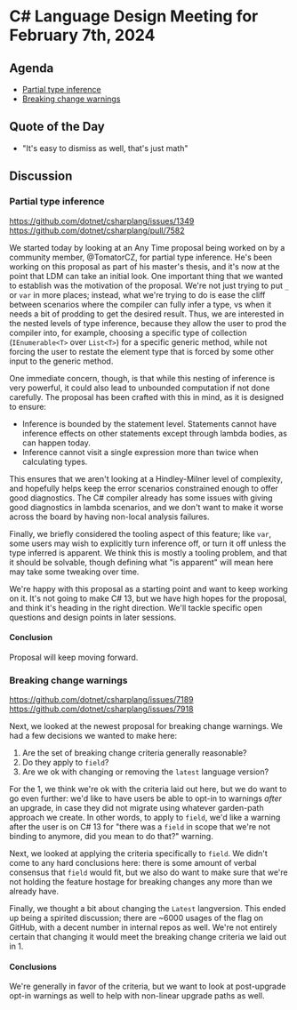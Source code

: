 # C# Language Design Meeting for February 7th, 2024

## Agenda

- [Partial type inference](#partial-type-inference)
- [Breaking change warnings](#breaking-change-warnings)

## Quote of the Day

- "It's easy to dismiss as well, that's just math"

## Discussion

### Partial type inference

https://github.com/dotnet/csharplang/issues/1349  
https://github.com/dotnet/csharplang/pull/7582

We started today by looking at an Any Time proposal being worked on by a community member, @TomatorCZ, for partial type inference. He's been working on this proposal as
part of his master's thesis, and it's now at the point that LDM can take an initial look. One important thing that we wanted to establish was the motivation of the proposal.
We're not just trying to put `_` or `var` in more places; instead, what we're trying to do is ease the cliff between scenarios where the compiler can fully infer a type, vs
when it needs a bit of prodding to get the desired result. Thus, we are interested in the nested levels of type inference, because they allow the user to prod the compiler
into, for example, choosing a specific type of collection (`IEnumerable<T>` over `List<T>`) for a specific generic method, while not forcing the user to restate the element
type that is forced by some other input to the generic method.

One immediate concern, though, is that while this nesting of inference is very powerful, it could also lead to unbounded computation if not done carefully. The proposal has
been crafted with this in mind, as it is designed to ensure:

* Inference is bounded by the statement level. Statements cannot have inference effects on other statements except through lambda bodies, as can happen today.
* Inference cannot visit a single expression more than twice when calculating types.

This ensures that we aren't looking at a Hindley-Milner level of complexity, and hopefully helps keep the error scenarios constrained enough to offer good diagnostics. The
C# compiler already has some issues with giving good diagnostics in lambda scenarios, and we don't want to make it worse across the board by having non-local analysis failures.

Finally, we briefly considered the tooling aspect of this feature; like `var`, some users may wish to explicitly turn inference off, or turn it off unless the type inferred
is apparent. We think this is mostly a tooling problem, and that it should be solvable, though defining what "is apparent" will mean here may take some tweaking over time.

We're happy with this proposal as a starting point and want to keep working on it. It's not going to make C# 13, but we have high hopes for the proposal, and think it's heading
in the right direction. We'll tackle specific open questions and design points in later sessions.

#### Conclusion

Proposal will keep moving forward.

### Breaking change warnings

https://github.com/dotnet/csharplang/issues/7189  
https://github.com/dotnet/csharplang/issues/7918

Next, we looked at the newest proposal for breaking change warnings. We had a few decisions we wanted to make here:

1. Are the set of breaking change criteria generally reasonable?
2. Do they apply to `field`?
3. Are we ok with changing or removing the `latest` language version?

For the 1, we think we're ok with the criteria laid out here, but we do want to go even further: we'd like to have users be able to opt-in to warnings _after_ an upgrade, in
case they did not migrate using whatever garden-path approach we create. In other words, to apply to `field`, we'd like a warning after the user is on C# 13 for "there was a
`field` in scope that we're not binding to anymore, did you mean to do that?" warning.

Next, we looked at applying the criteria specifically to `field`. We didn't come to any hard conclusions here: there is some amount of verbal consensus that `field` would fit,
but we also do want to make sure that we're not holding the feature hostage for breaking changes any more than we already have.

Finally, we thought a bit about changing the `Latest` langversion. This ended up being a spirited discussion; there are ~6000 usages of the flag on GitHub, with a decent number
in internal repos as well. We're not entirely certain that changing it would meet the breaking change criteria we laid out in 1.

#### Conclusions

We're generally in favor of the criteria, but we want to look at post-upgrade opt-in warnings as well to help with non-linear upgrade paths as well.

